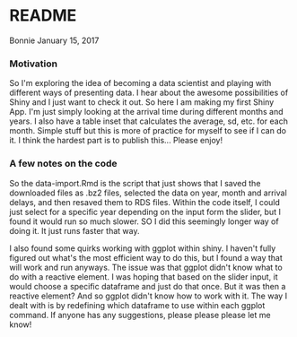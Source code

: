 README
================
Bonnie
January 15, 2017

### Motivation

So I'm exploring the idea of becoming a data scientist and playing with different ways of presenting data. I hear about the awesome possibilities of Shiny and I just want to check it out. So here I am making my first Shiny App. I'm just simply looking at the arrival time during different months and years. I also have a table inset that calculates the average, sd, etc. for each month. Simple stuff but this is more of practice for myself to see if I can do it. I think the hardest part is to publish this... Please enjoy!

### A few notes on the code

So the data-import.Rmd is the script that just shows that I saved the downloaded files as .bz2 files, selected the data on year, month and arrival delays, and then resaved them to RDS files. Within the code itself, I could just select for a specific year depending on the input form the slider, but I found it would run so much slower. SO I did this seemingly longer way of doing it. It just runs faster that way.

I also found some quirks working with ggplot within shiny. I haven't fully figured out what's the most efficient way to do this, but I found a way that will work and run anyways. The issue was that ggplot didn't know what to do with a reactive element. I was hoping that based on the slider input, it would choose a specific dataframe and just do that once. But it was then a reactive element? And so ggplot didn't know how to work with it. The way I dealt with is by redefining which dataframe to use within each ggplot command. If anyone has any suggestions, please please please let me know!
